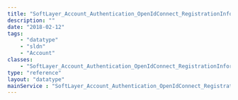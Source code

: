 ```yaml
---
title: "SoftLayer_Account_Authentication_OpenIdConnect_RegistrationInformation"
description: ""
date: "2018-02-12"
tags:
    - "datatype"
    - "sldn"
    - "Account"
classes:
    - "SoftLayer_Account_Authentication_OpenIdConnect_RegistrationInformation"
type: "reference"
layout: "datatype"
mainService : "SoftLayer_Account_Authentication_OpenIdConnect_RegistrationInformation"
---
```

